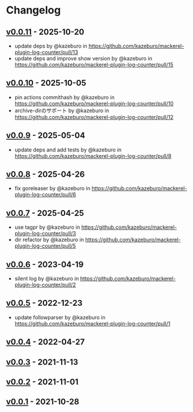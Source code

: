 # Changelog

## [v0.0.11](https://github.com/kazeburo/mackerel-plugin-log-counter/compare/v0.0.10...v0.0.11) - 2025-10-20
- update deps by @kazeburo in https://github.com/kazeburo/mackerel-plugin-log-counter/pull/13
- update deps and improve show version by @kazeburo in https://github.com/kazeburo/mackerel-plugin-log-counter/pull/15

## [v0.0.10](https://github.com/kazeburo/mackerel-plugin-log-counter/compare/v0.0.9...v0.0.10) - 2025-10-05
- pin actions commithash by @kazeburo in https://github.com/kazeburo/mackerel-plugin-log-counter/pull/10
- archive-dirのサポート by @kazeburo in https://github.com/kazeburo/mackerel-plugin-log-counter/pull/12

## [v0.0.9](https://github.com/kazeburo/mackerel-plugin-log-counter/compare/v0.0.8...v0.0.9) - 2025-05-04
- update deps and add tests by @kazeburo in https://github.com/kazeburo/mackerel-plugin-log-counter/pull/8

## [v0.0.8](https://github.com/kazeburo/mackerel-plugin-log-counter/compare/v0.0.7...v0.0.8) - 2025-04-26
- fix goreleaser by @kazeburo in https://github.com/kazeburo/mackerel-plugin-log-counter/pull/6

## [v0.0.7](https://github.com/kazeburo/mackerel-plugin-log-counter/compare/v0.0.6...v0.0.7) - 2025-04-25
- use tagpr by @kazeburo in https://github.com/kazeburo/mackerel-plugin-log-counter/pull/3
- dir refactor by @kazeburo in https://github.com/kazeburo/mackerel-plugin-log-counter/pull/5

## [v0.0.6](https://github.com/kazeburo/mackerel-plugin-log-counter/compare/v0.0.5...v0.0.6) - 2023-04-19
- silent log by @kazeburo in https://github.com/kazeburo/mackerel-plugin-log-counter/pull/2

## [v0.0.5](https://github.com/kazeburo/mackerel-plugin-log-counter/compare/v0.0.4...v0.0.5) - 2022-12-23
- update followparser by @kazeburo in https://github.com/kazeburo/mackerel-plugin-log-counter/pull/1

## [v0.0.4](https://github.com/kazeburo/mackerel-plugin-log-counter/compare/v0.0.3...v0.0.4) - 2022-04-27

## [v0.0.3](https://github.com/kazeburo/mackerel-plugin-log-counter/compare/v0.0.2...v0.0.3) - 2021-11-13

## [v0.0.2](https://github.com/kazeburo/mackerel-plugin-log-counter/compare/v0.0.1...v0.0.2) - 2021-11-01

## [v0.0.1](https://github.com/kazeburo/mackerel-plugin-log-counter/commits/v0.0.1) - 2021-10-28

